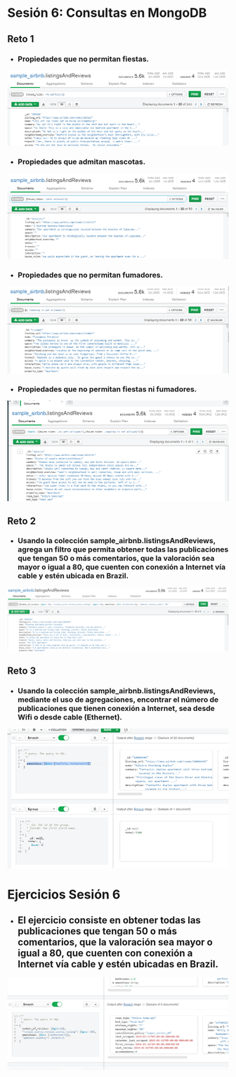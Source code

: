 # Sesión 6: Consultas en MongoDB
## Reto 1
- ### Propiedades que no permitan fiestas.
![img](/img/mongoS6R1a.png)
- ### Propiedades que admitan mascotas.
![img](/img/mongoS6R1b.png)
- ### Propiedades que no permitan fumadores.
![img](/img/mongoS6R1c.png)
- ### Propiedades que no permitan fiestas ni fumadores.
![img](/img/mongoS6R1d.png)
## Reto 2
- ### Usando la colección sample_airbnb.listingsAndReviews, agrega un filtro que permita obtener todas las publicaciones que tengan 50 o más comentarios, que la valoración sea mayor o igual a 80, que cuenten con conexión a Internet vía cable y estén ubicada en Brazil.
![img](/img/mongoS6R2.png)
## Reto 3
- ### Usando la colección sample_airbnb.listingsAndReviews, mediante el uso de agregaciones, encontrar el número de publicaciones que tienen conexión a Internet, sea desde Wifi o desde cable (Ethernet).
![img](/img/mongoS6R3.png)

# Ejercicios Sesión 6
- ## El ejercicio consiste en obtener todas las publicaciones que tengan 50 o más comentarios, que la valoración sea mayor o igual a 80, que cuenten con conexión a Internet vía cable y estén ubicadas en Brazil.
![img](/img/mongoS6E.png)